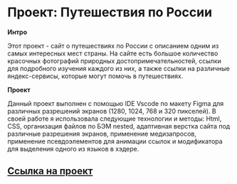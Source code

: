 # Проект: Путешествия по России

**Интро**

Этот проект - сайт о путешествиях по России с описанием одним из самых интересных мест страны. На сайте есть большое количество красочных фотографий природных достопримечательностей, ссылки для подробного изучения каждого из них, а также ссылки на различные яндекс-сервисы, которые могут помочь в путешествиях.

**Проект**
 
Данный проект выполнен с помощью IDE Vscode по макету Figma для различных разрешений экранов (1280, 1024, 768 и 320 пикселей). В своей работе я использовала следующие технологии и методы: Html, CSS, организация файлов по БЭМ nested, адаптивная верстка сайта под различные разрешения экранов, применение медизапросов, применение псевдоэлементов для анимации ссылок и модификатора для выделения одного из языков в хэдере.

## [Ссылка на проект](https://angelina-bogush.github.io/russian-travel/)

